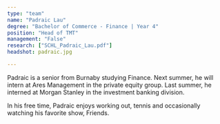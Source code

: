 ```yaml
---
type: "team"
name: "Padraic Lau"
degree: "Bachelor of Commerce - Finance | Year 4"
position: "Head of TMT"
management: "False"
research: ["SCHL_Padraic_Lau.pdf"]
headshot: padraic.jpg

---
```


Padraic is a senior from Burnaby studying Finance. Next summer, he will intern at Ares Management in the private equity group. Last summer, he interned at Morgan Stanley in the investment banking division. 

In his free time, Padraic enjoys working out, tennis and occasionally watching his favorite show, Friends. 

​